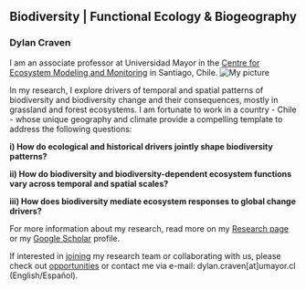 ## Biodiversity | Functional Ecology & Biogeography

### Dylan Craven

I am an associate professor at Universidad Mayor in the [Centre for Ecosystem Modeling and Monitoring](https://cem.umayor.cl/) in Santiago, Chile. 
![My picture](/images/dcraven-picture.png)

In my research, I explore drivers of temporal and spatial patterns of biodiversity and biodiversity change and their consequences, mostly in grassland and forest ecosystems. I am fortunate to work in a country - Chile - whose unique geography and climate provide a compelling template to address the following questions:

 __i) How do ecological and historical drivers jointly shape biodiversity patterns?__  
 
__ii)  How do biodiversity and biodiversity-dependent ecosystem functions vary across temporal and spatial scales?__

__iii) How does biodiversity mediate ecosystem responses to global change drivers?__

For more information about my research, read more on my [Research page](/research) or my [Google Scholar](https://scholar.google.com/citations?user=rz2vROgAAAAJ&hl=en&authuser=1) profile.

If interested in [joining](/join) my research team or collaborating with us, please check out [opportunities](/join) or contact me via e-mail: dylan.craven[at]umayor.cl (English/Español).
